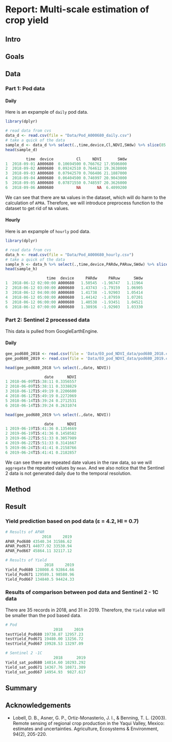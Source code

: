 Report: Multi-scale estimation of crop yield
================

## Intro

## Goals

## Data

### Part 1: Pod data

#### Daily

Here is an expample of `daily` pod data.

``` r
library(dplyr)

# read data from cvs
data_d <- read.csv(file = "Data/Pod_A000680_daily.csv")
# take a quick of the data 
sample_d <- data_d %>% select(.,time,device,Cl,NDVI,SWdw) %>% slice(85:95)
head(sample_d)

         time  device          Cl     NDVI       SWdw
1  2018-09-01 A000680  0.10694500 0.766762 17.9506000
2  2018-09-02 A000680  0.09242510 0.764612 19.3638000
3  2018-09-03 A000680  0.07942570 0.766486 21.1887000
4  2018-09-04 A000680  0.06404500 0.746997 20.9043000
5  2018-09-05 A000680  0.07871550 0.748597 20.3626000
6  2018-09-06 A000680          NA       NA  6.4099200
```

We can see that there are `NA` values in the dataset, which will do harm
to the calculation of `APRA`. Therefore, we will introduce preprocess
function to the dataset to get rid of `NA` values.

#### Hourly

Here is an expample of `hourly` pod data.

``` r
library(dplyr)

# read data from cvs
data_h <- read.csv(file = "Data/Pod_A000680_hourly.csv")
# take a quick of the data 
sample_h <- data_h %>% select(.,time,device,PARdw,PARuw,SWdw) %>% slice(85:95)
head(sample_h)

                  time  device     PARdw     PARuw      SWdw
1  2018-06-12 02:00:00 A000680   1.50545  -1.96747   1.11964
2  2018-06-12 03:00:00 A000680   1.43743  -1.79159   1.06905
3  2018-06-12 04:00:00 A000680   1.41738  -1.92903   1.05414
4  2018-06-12 05:00:00 A000680   1.44142  -1.87959   1.07201
5  2018-06-12 06:00:00 A000680   1.40538  -1.93451   1.04521
6  2018-06-12 07:00:00 A000680   1.38936  -1.92903   1.03330
```

### Part 2: Sentinel 2 processed data

This data is pulled from GoogleEarthEngine.

#### Daily

``` r
gee_pod680_2018 <- read.csv(file = 'Data/EO_pod_NDVI_data/pod680_2018.csv')
gee_pod680_2019 <- read.csv(file = 'Data/EO_pod_NDVI_data/pod680_2019.csv')

head(gee_pod680_2018 %>% select(.,date, NDVI))

                 date      NDVI
1 2018-06-09T15:38:11 0.3356557
2 2018-06-09T15:38:11 0.3338829
3 2018-06-12T15:49:19 0.2206600
4 2018-06-12T15:49:19 0.2272069
5 2018-06-14T15:39:24 0.2712531
6 2018-06-14T15:39:24 0.2631074

head(gee_pod680_2019 %>% select(.,date, NDVI))

                 date      NDVI
1 2019-06-19T15:41:36 0.1354669
2 2019-06-19T15:41:36 0.1458582
3 2019-06-22T15:51:33 0.3057989
4 2019-06-22T15:51:33 0.3141667
5 2019-06-24T15:41:41 0.2158766
6 2019-06-24T15:41:41 0.2182857
```

We can see there are repeated date values in the raw data, so we will
`aggregate` the repeated values by `mean`. And we also notice that the
Sentinel 2 data is not generated daily due to the temporal resolution.

## Method

## Result

### Yield prediction based on pod data (ε = 4.2, HI = 0.7)

``` r
# Results of APAR
                2018     2019
APAR_Pod680 43540.34 31586.62
APAR_Pod671 44077.92 33530.94
APAR_Pod667 45864.11 32117.12

# Results of Yield 
                 2018     2019
Yield_Pod680 128008.6 92864.66
Yield_Pod671 129589.1 98580.96
Yield_Pod667 134840.5 94424.33
```

### Results of comparison between pod data and Sentinel 2 - 1C data

There are 35 records in 2018, and 31 in 2019. Therefore, the `Yield`
value will be smaller than the pod based data.

``` r
# Pod
                     2018     2019
testYield_Pod680 19738.87 12957.23
testYield_Pod671 19480.00 13256.72
testYield_Pod667 19928.53 13297.09

# Sentinel 2 -1C
                     2018      2019
Yield_sat_pod680 14814.60 10293.292
Yield_sat_pod671 14367.76 10871.309
Yield_sat_pod667 14954.93  9827.617
```

## Summary

## Acknowledgements

  - Lobell, D. B., Asner, G. P., Ortiz-Monasterio, J. I., & Benning, T.
    L. (2003). Remote sensing of regional crop production in the Yaqui
    Valley, Mexico: estimates and uncertainties. Agriculture, Ecosystems
    & Environment, 94(2), 205-220.
